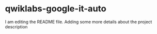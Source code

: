 # qwiklabs-google-it-auto
I am editing the README file. Adding some more details about the project description
